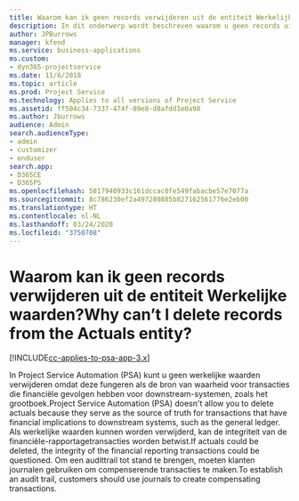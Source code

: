 ```yaml
---
title: Waarom kan ik geen records verwijderen uit de entiteit Werkelijke waarden?
description: In dit onderwerp wordt beschreven waarom u geen records uit de entiteit Werkelijke waarden kunt verwijderen.
author: JPBurrows
manager: kfend
ms.service: business-applications
ms.custom:
- dyn365-projectservice
ms.date: 11/6/2018
ms.topic: article
ms.prod: Project Service
ms.technology: Applies to all versions of Project Service
ms.assetid: ff504c34-7337-474f-89e8-d8afdd1e0a98
ms.author: Jburrows
audience: Admin
search.audienceType:
- admin
- customizer
- enduser
search.app:
- D365CE
- D365PS
ms.openlocfilehash: 5817940933c161dccac0fe549fabacbe57e7077a
ms.sourcegitcommit: 8c786230ef2a497280885b827162561776e2eb00
ms.translationtype: HT
ms.contentlocale: nl-NL
ms.lasthandoff: 03/24/2020
ms.locfileid: "3750708"
---
```

# <a name="why-cant-i-delete-records-from-the-actuals-entity"></a><span data-ttu-id="4f27e-103">Waarom kan ik geen records verwijderen uit de entiteit Werkelijke waarden?</span><span class="sxs-lookup"><span data-stu-id="4f27e-103">Why can’t I delete records from the Actuals entity?</span></span>

[!INCLUDE[cc-applies-to-psa-app-3.x](../includes/cc-applies-to-psa-app-3x.md)]

<span data-ttu-id="4f27e-104">In Project Service Automation (PSA) kunt u geen werkelijke waarden verwijderen omdat deze fungeren als de bron van waarheid voor transacties die financiële gevolgen hebben voor downstream-systemen, zoals het grootboek.</span><span class="sxs-lookup"><span data-stu-id="4f27e-104">Project Service Automation (PSA) doesn't allow you to delete actuals because they serve as the source of truth for transactions that have financial implications to downstream systems, such as the general ledger.</span></span> <span data-ttu-id="4f27e-105">Als werkelijke waarden kunnen worden verwijderd, kan de integriteit van de financiële-rapportagetransacties worden betwist.</span><span class="sxs-lookup"><span data-stu-id="4f27e-105">If actuals could be deleted, the integrity of the financial reporting transactions could be questioned.</span></span> <span data-ttu-id="4f27e-106">Om een audittrail tot stand te brengen, moeten klanten journalen gebruiken om compenserende transacties te maken.</span><span class="sxs-lookup"><span data-stu-id="4f27e-106">To establish an audit trail, customers should use journals to create compensating transactions.</span></span>

